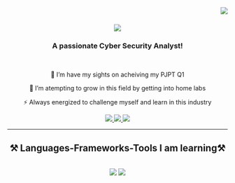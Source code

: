 <!---
Cyber-JoshBurke/Cyber-JoshBurke is a ✨ special ✨ repository because its `README.md` (this file) appears on your GitHub profile.
You can click the Preview link to take a look at your changes.
--->
<img align="right" src="https://visitor-badge.laobi.icu/badge?page_id=Cyber-JoshBurke.Cyber-JoshBurke" />

<h1 align="center">
    <img src="https://readme-typing-svg.herokuapp.com/?font=Righteous&size=35&center=true&vCenter=true&width=500&height=70&duration=4000&lines=Hi+There!+👋;+I'm+Josh+Burke!;+Check+Out+My+Projects+Below!;" />
</h1>

<h3 align="center">A passionate Cyber Security Analyst!</h3>

<br/>

<div align="center">
 
 🔭 I’m have my sights on acheiving my PJPT Q1
 
 🌱 I’m atempting to grow in this field by getting into home labs

⚡ Always energized to challenge myself and learn in this industry

 </div>
 
<div align="center"> 
  <a href="mailto:thinkjoshburke@gmail.com">
    <img src="https://img.shields.io/badge/Gmail-333333?style=for-the-badge&logo=gmail&logoColor=red" />
  </a>
  <a href="https://www.linkedin.com/in/joshuaburkeprofile/" target="_blank">
    <img src="https://img.shields.io/badge/LinkedIn-0077B5?style=for-the-badge&logo=linkedin&logoColor=white" target="_blank" />
  </a>
  <a href="https://Cyber-JoshBurke.github.io" target="_blank">
     <img src="https://img.shields.io/badge/Portfolio-FF5722?style=for-the-badge&logo=todoist&logoColor=white" target="_blank" /> <!-- sqlite, safari, google-chrome are other good icon options -->
  </a>
</div>

 <hr/>
 
<h2 align="center">⚒️ Languages-Frameworks-Tools I am learning⚒️</h2>
<br/>
<div align="center">
    <img src="https://skillicons.dev/icons?i=html,vscode,github" />
    <img src="https://skillicons.dev/icons?i=nodejs,python,javascript,c,java" /><br>
</div>
